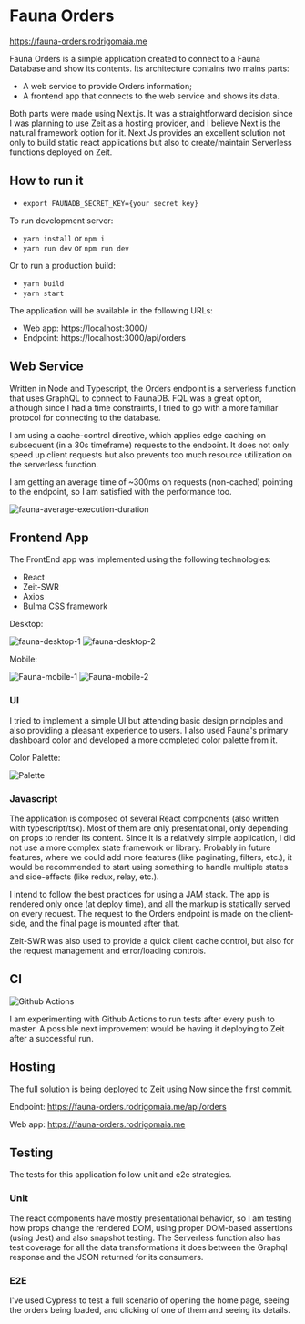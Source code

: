 # Fauna Orders
https://fauna-orders.rodrigomaia.me

Fauna Orders is a simple application created to connect to a Fauna Database and show its contents.  Its architecture contains two mains parts: 

- A web service to provide Orders information;
- A frontend app that connects to the web service and shows its data. 

Both parts were made using Next.js. It was a straightforward decision since I was planning to use Zeit as a hosting provider, and I believe Next is the natural framework option for it. Next.Js provides an excellent solution not only to build static react applications but also to create/maintain Serverless functions deployed on Zeit. 

## How to run it

- `export FAUNADB_SECRET_KEY={your secret key}`

To run development server: 

- `yarn install` or `npm i`
- `yarn run dev` or `npm run dev`

Or to run a production build:

- `yarn build`
- `yarn start`

The application will be available in the following URLs: 

- Web app: https://localhost:3000/
- Endpoint: https://localhost:3000/api/orders

## Web Service
Written in Node and Typescript, the Orders endpoint is a serverless function that uses GraphQL to connect to FaunaDB. FQL was a great option, although since I had a time constraints, I tried to go with a more familiar protocol for connecting to the database. 

I am using a cache-control directive, which applies edge caching on subsequent (in a 30s timeframe) requests to the endpoint. It does not only speed up client requests but also prevents too much resource utilization on the serverless function.

I am getting an average time of ~300ms on requests (non-cached) pointing to the endpoint, so I am satisfied with the performance too.

![fauna-average-execution-duration](https://user-images.githubusercontent.com/2081077/69881994-82b89b00-12ad-11ea-97d2-6a1e4fc4d340.png)

## Frontend App
The FrontEnd app was implemented using the following technologies:
- React
- Zeit-SWR
- Axios
- Bulma CSS framework

Desktop:

![fauna-desktop-1](https://user-images.githubusercontent.com/2081077/69881915-4422e080-12ad-11ea-8ccf-d9bc746fd256.png)
![fauna-desktop-2](https://user-images.githubusercontent.com/2081077/69881924-4b49ee80-12ad-11ea-808f-30f4459fe1e7.png)

Mobile:

![Fauna-mobile-1](https://user-images.githubusercontent.com/2081077/69881933-5270fc80-12ad-11ea-9e0a-13eea7324b85.png)
![Fauna-mobile-2](https://user-images.githubusercontent.com/2081077/69881945-5a30a100-12ad-11ea-8877-84a97d39810e.png)

### UI

I tried to implement a simple UI but attending basic design principles and also providing a pleasant experience to users. I also used Fauna's primary dashboard color and developed a more completed color palette from it. 

Color Palette:

![Palette](https://user-images.githubusercontent.com/2081077/69882121-eb077c80-12ad-11ea-8a7e-76ceafb94e44.png)


### Javascript

The application is composed of several React components (also written with typescript/tsx). Most of them are only presentational, only depending on props to render its content. Since it is a relatively simple application, I did not use a more complex state framework or library. Probably in future features, where we could add more features (like paginating, filters, etc.), it would be recommended to start using something to handle multiple states and side-effects (like redux, relay, etc.). 

I intend to follow the best practices for using a JAM stack. The app is rendered only once (at deploy time), and all the markup is statically served on every request. The request to the Orders endpoint is made on the client-side, and the final page is mounted after that. 

Zeit-SWR was also used to provide a quick client cache control, but also for the request management and error/loading controls. 

## CI

![Github Actions](https://github.com/rodrigomaia17/fauna-orders/workflows/Node%20CI/badge.svg)

I am experimenting with Github Actions to run tests after every push to master. A possible next improvement would be having it deploying to Zeit after a successful run. 

## Hosting

The full solution is being deployed to Zeit using Now since the first commit. 

Endpoint: https://fauna-orders.rodrigomaia.me/api/orders

Web app: https://fauna-orders.rodrigomaia.me

## Testing
The tests for this application follow unit and e2e strategies. 

### Unit
The react components have mostly presentational behavior, so I am testing how props change the rendered DOM, using proper DOM-based assertions (using Jest) and also snapshot testing.
The Serverless function also has test coverage for all the data transformations it does between the Graphql response and the JSON returned for its consumers. 

### E2E
I've used Cypress to test a full scenario of opening the home page, seeing the orders being loaded, and clicking of one of them and seeing its details. 
